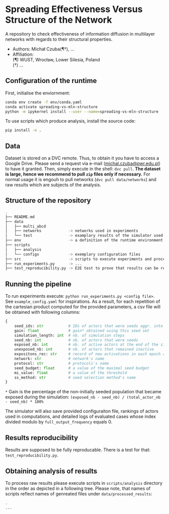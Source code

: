 # Spreading Effectiveness Versus Structure of the Network

A repository to check effectiveness of information diffusion in multilayer networks with regards to
their structural properties.

* Authors: Michał Czuba(¶†), ...
* Affiliation:  
        (¶) WUST, Wrocław, Lower Silesia, Poland  
        (†) ...

## Configuration of the runtime

First, initialise the enviornment:

```bash
conda env create -f env/conda.yaml
conda activate spreading-vs-mln-structure
python -m ipykernel install --user --name=spreading-vs-mln-structure
```

To use scripts which produce analysis, install the source code:

```bash
pip install -e .
```

## Data

Dataset is stored on a DVC remote. Thus, to obtain it you have to access a Google Drive. Please
send a request via e-mail (michal.czuba@pwr.edu.pl) to have it granted. Then, simply execute in
the shell: `dvc pull`. **The dataset is large, hence we recommend to pull `zip` files only if
necessary.** For normal usage it is engouh to pull networks (`dvc pull data/networks`) and raw
results which are subjects of the analysis.


## Structure of the repository

```bash
.
├── README.md
├── data
│   ├── multi_abcd
│   ├── networks            -> networks used in experiments
│   └── test                -> examplary results of the simulator used in the E2E test
├── env                     -> a definition of the runtime environment
├── scripts
│   ├── analysis
│   └── configs             -> exemplary configuration files
├── src                     -> scripts to execute experiments and process the results
├── run_experiments.py      -> ...
├── test_reproducibility.py -> E2E test to prove that results can be repeated
```

## Running the pipeline

To run experiments execute: `python run_experiments.py <config file>`. See `example_config.yaml` for
inspirations. As a result, for each repetition of the cartesian product computed for the provided
parameters, a csv file will be obtained with following columns:

```python
{
    seed_ids: str           # IDs of actors that were seeds aggr. into string (sep. by ;)
    gain: float             # gain* obtained using this seed set
    simulation_length: int  # nb. of simulation steps
    seed_nb: int            # nb. of actors that were seeds
    exposed_nb: int         # nb. of active actors at the end of the simulation
    unexposed_nb: int       # nb. of actors that remained inactive
    expositons_rec: str     # record of new activations in each epoch aggr. into string (sep. by ;)
    network: str            # network's name
    protocol: str           # protocols's name
    seed_budget: float      # a value of the maximal seed budget
    mi_value: float         # a value of the threshold
    ss_method: str          # seed selection method's name
}
```

`*` Gain is the percentage of the non-initially seeded population that became exposed during the
simulation: `(exposed_nb - seed_nb) / (total_actor_nb - seed_nb) * 100%`

The simulator will also save provided configuraiton file, rankings of actors used in computations,
and detailed logs of evaluated cases whose index divided modulo by `full_output_frequency` equals 0.

## Results reproducibility

Results are supposed to be fully reproducable. There is a test for that: `test_reproducibility.py`.

## Obtaining analysis of results

To process raw results please execute scripts in `scripts/analysis` directory in the order as 
depicted in a following tree. Please note, that names of scripts reflect names of genreated files
under `data/processed_results`:

```bash
.
...
```

